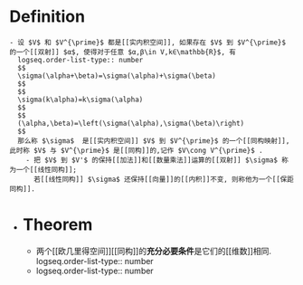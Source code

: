 # Definition
	- 设 $V$ 和 $V^{\prime}$ 都是[[实内积空间]], 如果存在 $V$ 到 $V^{\prime}$ 的一个[[双射]] $α$, 使得对于任意 $α,β\in V,k∈\mathbb{R}$, 有
	  logseq.order-list-type:: number
	  $$
	  \sigma(\alpha+\beta)=\sigma(\alpha)+\sigma(\beta)
	  $$
	  $$
	  \sigma(k\alpha)=k\sigma(\alpha)
	  $$
	  $$
	  (\alpha,\beta)=\left(\sigma(\alpha),\sigma(\beta)\right)
	  $$
	  那么称 $\sigma$  是[[实内积空间]] $V$ 到 $V^{\prime}$ 的一个[[同构映射]], 此时称 $V$ 与 $V^{\prime}$ 是[[同构]]的,记作 $V\cong V^{\prime}$ .
		- 把 $V$ 到 $V'$ 的保持[[加法]]和[[数量乘法]]运算的[[双射]] $\sigma$ 称为一个[[线性同构]];
		  若[[线性同构]] $\sigma$ 还保持[[向量]]的[[内积]]不变, 则称他为一个[[保距同构]].
- # Theorem
	- 两个[[欧几里得空间]][[同构]]的**充分必要条件**是它们的[[维数]]相同.
	  logseq.order-list-type:: number
	- logseq.order-list-type:: number